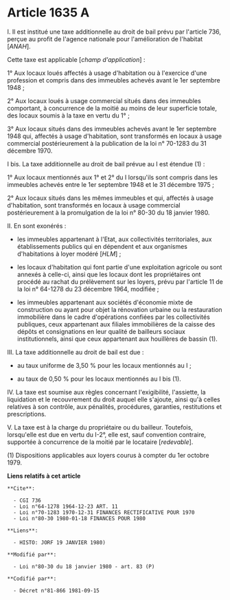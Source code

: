# Article 1635 A

I. Il est institué une taxe additionnelle au droit de bail prévu par l'article 736, perçue au profit de l'agence nationale
pour l'amélioration de l'habitat [*ANAH*].

Cette taxe est applicable [*champ d'application*] :

1° Aux locaux loués affectés à usage d'habitation ou à l'exercice d'une profession et compris dans des immeubles achevés
avant le 1er septembre 1948 ;

2° Aux locaux loués à usage commercial situés dans des immeubles comportant, à concurrence de la moitié au moins de leur
superficie totale, des locaux soumis à la taxe en vertu du 1° ;

3° Aux locaux situés dans des immeubles achevés avant le 1er septembre 1948 qui, affectés à usage d'habitation, sont
transformés en locaux à usage commercial postérieurement à la publication de la loi n° 70-1283 du 31 décembre 1970.

I bis. La taxe additionnelle au droit de bail prévue au I est étendue (1) :

1° Aux locaux mentionnés aux 1° et 2° du I lorsqu'ils sont compris dans les immeubles achevés entre le 1er septembre 1948 et
le 31 décembre 1975 ;

2° Aux locaux situés dans les mêmes immeubles et qui, affectés à usage d'habitation, sont transformés en locaux à usage
commercial postérieurement à la promulgation de la loi n° 80-30 du 18 janvier 1980.

II. En sont exonérés :

- les immeubles appartenant à l'Etat, aux collectivités territoriales, aux établissements publics qui en dépendent et aux
organismes d'habitations à loyer modéré [*HLM*] ;

- les locaux d'habitation qui font partie d'une exploitation agricole ou sont annexés à celle-ci, ainsi que les locaux dont
les propriétaires ont procédé au rachat du prélèvement sur les loyers, prévu par l'article 11 de la loi n° 64-1278 du 23
décembre 1964, modifiée ;

- les immeubles appartenant aux sociétés d'économie mixte de construction ou ayant pour objet la rénovation urbaine ou la
restauration immobilière dans le cadre d'opérations confiées par les collectivités publiques, ceux appartenant aux filiales
immobilières de la caisse des dépôts et consignations en leur qualité de bailleurs sociaux institutionnels, ainsi que ceux
appartenant aux houillères de bassin (1).

III. La taxe additionnelle au droit de bail est due :

- au taux uniforme de 3,50 % pour les locaux mentionnés au I ;

- au taux de 0,50 % pour les locaux mentionnés au I bis (1).

IV. La taxe est soumise aux règles concernant l'exigibilité, l'assiette, la liquidation et le recouvrement du droit auquel
elle s'ajoute, ainsi qu'à celles relatives à son contrôle, aux pénalités, procédures, garanties, restitutions et
prescriptions.

V. La taxe est à la charge du propriétaire ou du bailleur. Toutefois, lorsqu'elle est due en vertu du I-2°, elle est, sauf
convention contraire, supportée à concurrence de la moitié par le locataire [*redevable*].

(1) Dispositions applicables aux loyers courus à compter du 1er octobre 1979.

**Liens relatifs à cet article**

	**Cite**:

	  - CGI 736
	  - Loi n°64-1278 1964-12-23 ART. 11
	  - Loi n°70-1283 1970-12-31 FINANCES RECTIFICATIVE POUR 1970
	  - Loi n°80-30 1980-01-18 FINANCES POUR 1980

	**Liens**:

	  - HISTO: JORF 19 JANVIER 1980)

	**Modifié par**:

	  - Loi n°80-30 du 18 janvier 1980 - art. 83 (P)

	**Codifié par**:

	  - Décret n°81-866 1981-09-15

